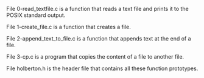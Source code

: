 File 0-read_textfile.c is a function that reads a text file and prints it to the POSIX standard output.

File 1-create_file.c is a function that creates a file.

File 2-append_text_to_file.c is a function that appends text at the end of a file.

File 3-cp.c is a program that copies the content of a file to another file.

File holberton.h is the header file that contains all these function prototypes.
